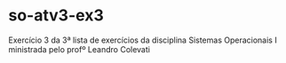 # so-atv3-ex3
Exercício 3 da 3ª lista de exercícios da disciplina Sistemas Operacionais I ministrada pelo profº Leandro Colevati
